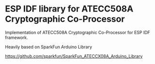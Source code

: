 # ESP IDF library for ATECC508A Cryptographic Co-Processor

Implementation of ATECC508A Cryptographic Co-Processor for ESP IDF framework.

Heavily based on SparkFun Arduino Library

https://github.com/sparkfun/SparkFun_ATECCX08A_Arduino_Library
